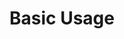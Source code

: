 
# Basic Usage
<script async src="//jsfiddle.net/zachlankton/zxvgkLag/3/embed/html,js,result/dark/"></script>
